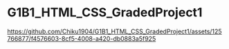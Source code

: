 # G1B1_HTML_CSS_GradedProject1

https://github.com/Chiku1904/G1B1_HTML_CSS_GradedProject1/assets/125766877/f4576603-8cf5-4008-a420-db0883a5f925

